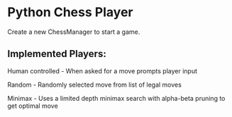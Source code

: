 # Python Chess Player

Create a new ChessManager to start a game.


## Implemented Players:

Human controlled - When asked for a move prompts player input

Random - Randomly selected move from list of legal moves

Minimax - Uses a limited depth minimax search with alpha-beta pruning to get optimal move
